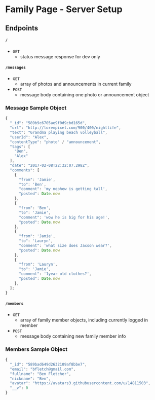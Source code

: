 # Family Page - Server Setup

## Endpoints

#### `/`
- `GET`
  - status message response for dev only

#### `/messages`
- `GET`
  - array of photos and announcements in current family
- `POST`
  - message body containing one photo or announcement object

### Message Sample Object
```js
{
  "_id": "589b9c6705ae9f0d9cbd165d",
  "url": "http://lorempixel.com/900/400/nightlife",
  "text": "Grandma playing beach volleyball",
  "userId": "Alex",
  "contentType": "photo" / "announcement",
  "tags": [
    "Ben",
    "Alex"
  ],
  "date": "2017-02-08T22:32:07.298Z",
  "comments": [
    {
      "from": 'Jamie',
      "to": 'Ben',
      "comment": 'my nephew is getting tall',
      "posted": Date.now
    },
    {
      "from": 'Ben',
      "to": 'Jamie',
      "comment": 'wow he is big for his age!',
      "posted": Date.now
    },
    {
      "from": 'Jamie',
      "to": 'Lauryn',
      "comment": 'what size does Jaxson wear?',
      "posted": Date.now
    },
    {
      "from": 'Lauryn',
      "to": 'Jamie',
      "comment": '1year old clothes?',
      "posted": Date.now
    },
  ];
}


```

#### `/members`
- `GET`
  - array of family member objects, including currently logged in member
- `POST`
  - message body containing new family member info

### Members Sample Object
```js
{
  "_id": "589bad649d2632109af8bbe7",
  "email": "bfletch@gmail.com",
  "fullname": "Ben Fletcher",
  "nickname": "Ben",
  "avatar": "https://avatars3.githubusercontent.com/u/14811503",
  "__v": 0
}
```
